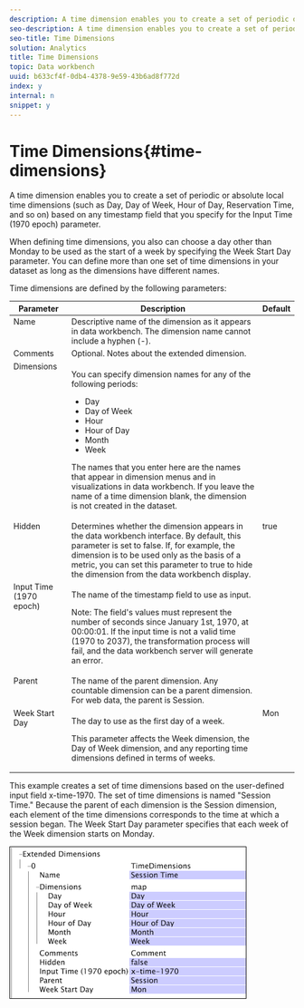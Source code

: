 ```yaml
---
description: A time dimension enables you to create a set of periodic or absolute local time dimensions (such as Day, Day of Week, Hour of Day, Reservation Time, and so on) based on any timestamp field that you specify for the Input Time (1970 epoch) parameter.
seo-description: A time dimension enables you to create a set of periodic or absolute local time dimensions (such as Day, Day of Week, Hour of Day, Reservation Time, and so on) based on any timestamp field that you specify for the Input Time (1970 epoch) parameter.
seo-title: Time Dimensions
solution: Analytics
title: Time Dimensions
topic: Data workbench
uuid: b633cf4f-0db4-4378-9e59-43b6ad8f772d
index: y
internal: n
snippet: y
---
```


# Time Dimensions{#time-dimensions}

A time dimension enables you to create a set of periodic or absolute local time dimensions (such as Day, Day of Week, Hour of Day, Reservation Time, and so on) based on any timestamp field that you specify for the Input Time (1970 epoch) parameter.

 When defining time dimensions, you also can choose a day other than Monday to be used as the start of a week by specifying the Week Start Day parameter. You can define more than one set of time dimensions in your dataset as long as the dimensions have different names.

Time dimensions are defined by the following parameters:

<table id="table_9734F6CD7ABA4661A2F9A5FB948A7282"> 
 <thead> 
  <tr valign="top"> 
   <th colname="col1" class="entry"> Parameter </th> 
   <th colname="col2" class="entry"> Description </th> 
   <th colname="col3" class="entry"> Default </th> 
  </tr> 
 </thead>
 <tbody> 
  <tr valign="top"> 
   <td colname="col1"> Name </td> 
   <td colname="col2"> Descriptive name of the dimension as it appears in data workbench. The dimension name cannot include a hyphen (-). </td> 
   <td colname="col3"> </td> 
  </tr> 
  <tr valign="top"> 
   <td colname="col1"> Comments </td> 
   <td colname="col2"> Optional. Notes about the extended dimension. </td> 
   <td colname="col3"> </td> 
  </tr> 
  <tr valign="top"> 
   <td colname="col1"> Dimensions </td> 
   <td colname="col2"> <p>You can specify dimension names for any of the following periods: </p> <p> 
     <ul id="ul_EB0837DD66BE4004A615A6029EEF4CD5"> 
      <li id="li_2E46E6DB004E443C8CC831DCEE743D60"> Day </li> 
      <li id="li_F59A27779EBE4E2A84E0972EE8BCDFA7"> Day of Week </li> 
      <li id="li_7D74CD547ED1449091EF7B2E0E8C46DE"> Hour </li> 
      <li id="li_706AF9D385CB44C098DEBACA3BA2CD4B"> Hour of Day </li> 
      <li id="li_76FBF69B25954885A0192D308A155E41"> Month </li> 
      <li id="li_3C16955BE5C54291A25E25CD31259661"> Week </li> 
     </ul> </p> <p> The names that you enter here are the names that appear in dimension menus and in visualizations in data workbench. If you leave the name of a time dimension blank, the dimension is not created in the dataset. </p> </td> 
   <td colname="col3"> </td> 
  </tr> 
  <tr valign="top"> 
   <td colname="col1"> Hidden </td> 
   <td colname="col2"> Determines whether the dimension appears in the data workbench interface. By default, this parameter is set to false. If, for example, the dimension is to be used only as the basis of a metric, you can set this parameter to true to hide the dimension from the data workbench display. </td> 
   <td colname="col3"> true </td> 
  </tr> 
  <tr valign="top"> 
   <td colname="col1"> Input Time (1970 epoch) </td> 
   <td colname="col2"> <p>The name of the timestamp field to use as input. </p> <p> <p>Note:  The field's values must represent the number of seconds since January 1st, 1970, at 00:00:01. If the input time is not a valid time (1970 to 2037), the transformation process will fail, and the data workbench server will generate an error. </p> </p> </td> 
   <td colname="col3"> </td> 
  </tr> 
  <tr valign="top"> 
   <td colname="col1"> Parent </td> 
   <td colname="col2"> The name of the parent dimension. Any countable dimension can be a parent dimension. For web data, the parent is Session. </td> 
   <td colname="col3"> </td> 
  </tr> 
  <tr valign="top"> 
   <td colname="col1"> Week Start Day </td> 
   <td colname="col2"> <p>The day to use as the first day of a week. </p> <p> This parameter affects the Week dimension, the Day of Week dimension, and any reporting time dimensions defined in terms of weeks. </p> </td> 
   <td colname="col3"> Mon </td> 
  </tr> 
 </tbody> 
</table>

This example creates a set of time dimensions based on the user-defined input field x-time-1970. The set of time dimensions is named "Session Time." Because the parent of each dimension is the Session dimension, each element of the time dimensions corresponds to the time at which a session began. The Week Start Day parameter specifies that each week of the Week dimension starts on Monday.

![](assets/cfg_Transformation_Dim_TimeDim.png)


